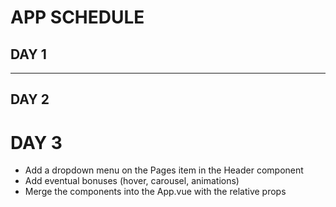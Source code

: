 # APP SCHEDULE

## DAY 1
<!-- - Set a coloured-block scheme through PenPot -->
<!-- - Create then the main 3 component that we'll need: Heder, Main, Footer -->
<!-- - Insert the coloured block into the Header
 -complete then the layout with images and dynamically insert text and menu items, finish then with style sheet -->

<!-- - Insert the coloured block into the Main -->

_______________________________________

## DAY 2
<!-- - Complete the Main-layout with text, sizes and style -->

<!-- - Insert the coloured block into the Footer
 - complete then the layout (as ln.7) -->

<!-- - add menu item as anchor tag in the Header -->

# DAY 3

<!-- - dots before getstarted -->
<!-- - Complete (if necessary) the previous day work -->
<!-- - Add hover effects on the jumbo button and on the Featured Online Courses- cards -->
- Add a dropdown menu on the Pages item in the Header component
- Add eventual bonuses (hover, carousel, animations)
- Merge the components into the App.vue with the relative props